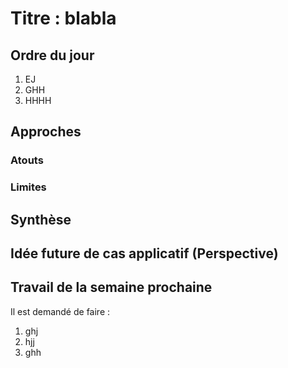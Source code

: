 # Titre :  blabla

## Ordre du jour
1. EJ
2. GHH
3. HHHH

## Approches 
### Atouts 
### Limites

## Synthèse


## Idée future de cas applicatif (Perspective)


## Travail de la semaine prochaine
Il est demandé de faire :
1. ghj
2. hjj
3. ghh
